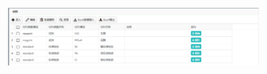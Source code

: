 

![材料管理](https://raw.githubusercontent.com/labsharpBeijing/LabSharpLIMS/master/Doc/Images/material.png)

